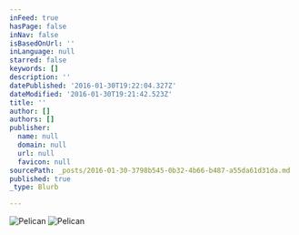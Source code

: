 ```yaml
---
inFeed: true
hasPage: false
inNav: false
isBasedOnUrl: ''
inLanguage: null
starred: false
keywords: []
description: ''
datePublished: '2016-01-30T19:22:04.327Z'
dateModified: '2016-01-30T19:21:42.523Z'
title: ''
author: []
authors: []
publisher:
  name: null
  domain: null
  url: null
  favicon: null
sourcePath: _posts/2016-01-30-3798b545-0b32-4b66-b487-a55da61d31da.md
published: true
_type: Blurb

---
```

![Pelican](https://the-grid-user-content.s3-us-west-2.amazonaws.com/dd2a00bb-fe4d-4643-8f20-64d20bebe3c1.JPG)
![Pelican](https://the-grid-user-content.s3-us-west-2.amazonaws.com/d8513256-e0ed-4494-b443-d097fe0b5fb5.JPG)